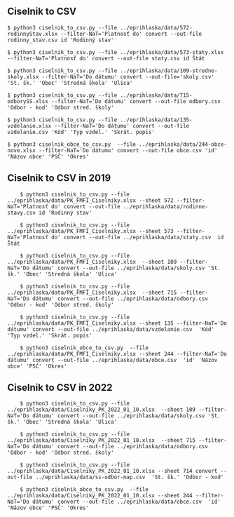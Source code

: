 
## Ciselnik to CSV

    $ python3 ciselnik_to_csv.py --file ../eprihlaska/data/572-rodinnyStav.xlsx --filter-NaT='Platnosť do' convert --out-file rodinny_stav.csv id 'Rodinný stav'

    $ python3 ciselnik_to_csv.py --file ../eprihlaska/data/573-staty.xlsx --filter-NaT='Platnosť do' convert --out-file staty.csv id Štát

    $ python3 ciselnik_to_csv.py --file ../eprihlaska/data/109-stredne-skoly.xlsx --filter-NaT='Do dátumu' convert --out-file='skoly.csv' 'St. šk.' 'Obec' 'Stredná škola' 'Ulica'

    $ python3 ciselnik_to_csv.py --file ../eprihlaska/data/715-odborySS.xlsx --filter-NaT='Do dátumu' convert --out-file odbory.csv 'Odbor - kod' 'Odbor stred. školy'

    $ python3 ciselnik_to_csv.py --file ../eprihlaska/data/135-vzdelanie.xlsx --filter-NaT='Do dátumu' convert --out-file vzdelanie.csv 'Kód' 'Typ vzdel.' 'Skrát. popis'

    $ python3 ciselnik_obce_to_csv.py  --file ../eprihlaska/data/244-obce-nove.xlsx --filter-NaT='Do dátumu' convert --out-file obce.csv 'id' 'Názov obce' 'PSČ' 'Okres'

## Ciselnik to CSV in 2019

        $ python3 ciselnik_to_csv.py --file ../eprihlaska/data/PK_FMFI_Ciselniky.xlsx --sheet 572 --filter-NaT='Platnosť do' convert --out-file ../eprihlaska/data/rodinne-stavy.csv id 'Rodinný stav'

        $ python3 ciselnik_to_csv.py --file ../eprihlaska/data/PK_FMFI_Ciselniky.xlsx --sheet 573 --filter-NaT='Platnosť do' convert --out-file ../eprihlaska/data/staty.csv  id Štát

        $ python3 ciselnik_to_csv.py --file ../eprihlaska/data/PK_FMFI_Ciselniky.xlsx  --sheet 109 --filter-NaT='Do dátumu' convert --out-file ../eprihlaska/data/skoly.csv 'St. šk.' 'Obec' 'Stredná škola' 'Ulica'

        $ python3 ciselnik_to_csv.py --file ../eprihlaska/data/PK_FMFI_Ciselniky.xlsx  --sheet 715 --filter-NaT='Do dátumu' convert --out-file ../eprihlaska/data/odbory.csv  'Odbor - kod' 'Odbor stred. školy'

        $ python3 ciselnik_to_csv.py --file ../eprihlaska/data/PK_FMFI_Ciselniky.xlsx --sheet 135 --filter-NaT='Do dátumu' convert --out-file ../eprihlaska/data/vzdelanie.csv  'Kód' 'Typ vzdel.' 'Skrát. popis'

        $ python3 ciselnik_obce_to_csv.py  --file ../eprihlaska/data/PK_FMFI_Ciselniky.xlsx --sheet 244 --filter-NaT='Do dátumu' convert --out-file ../eprihlaska/data/obce.csv  'id' 'Názov obce' 'PSČ' 'Okres'

## Ciselnik to CSV in 2022

        $ python3 ciselnik_to_csv.py --file ../eprihlaska/data/Ciselniky_PK_2022_01_10.xlsx  --sheet 109 --filter-NaT='Do dátumu' convert --out-file ../eprihlaska/data/skoly.csv 'St. šk.' 'Obec' 'Stredná škola' 'Ulica'

        $ python3 ciselnik_to_csv.py --file ../eprihlaska/data/Ciselniky_PK_2022_01_10.xlsx  --sheet 715 --filter-NaT='Do dátumu' convert --out-file ../eprihlaska/data/odbory.csv  'Odbor - kod' 'Odbor stred. školy'

        $ python3 ciselnik_to_csv.py --file ../eprihlaska/data/Ciselniky_PK_2022_01_10.xlsx --sheet 714 convert --out-file ../eprihlaska/data/ss-odbor-map.csv  'St. šk.' 'Odbor - kod'

        $ python3 ciselnik_obce_to_csv.py  --file ../eprihlaska/data/Ciselniky_PK_2022_01_10.xlsx --sheet 244 --filter-NaT='Do dátumu' convert --out-file ../eprihlaska/data/obce.csv  'id' 'Názov obce' 'PSČ' 'Okres'
